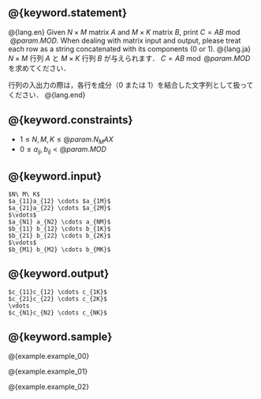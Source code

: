 ## @{keyword.statement}

@{lang.en}
Given $N \times M$ matrix $A$ and $M \times K$ matrix $B$, print $C = AB \bmod @{param.MOD}$. When dealing with matrix input and output, please treat each row as a string concatenated with its components ($0$ or $1$).
@{lang.ja}
$N \times M$ 行列 $A$ と $M \times K$ 行列 $B$ が与えられます． $C = A B \bmod @{param.MOD}$を求めてください．

行列の入出力の際は，各行を成分（$0$ または $1$）を結合した文字列として扱ってください．
@{lang.end}

## @{keyword.constraints}

- $1 \leq N,M,K \leq @{param.N_MAX}$
- $0 \leq a_{ij},b_{ij} < @{param.MOD}$

## @{keyword.input}

```
$N\ M\ K$
$a_{11}a_{12} \cdots $a_{1M}$
$a_{21}a_{22} \cdots $a_{2M}$
$\vdots$
$a_{N1} a_{N2} \cdots a_{NM}$
$b_{11} b_{12} \cdots b_{1K}$
$b_{21} b_{22} \cdots b_{2K}$
$\vdots$
$b_{M1} b_{M2} \cdots b_{MK}$
```

## @{keyword.output}
```
$c_{11}c_{12} \cdots c_{1K}$
$c_{21}c_{22} \cdots c_{2K}$
\vdots
$c_{N1}c_{N2} \cdots c_{NK}$
```

## @{keyword.sample}

@{example.example_00}

@{example.example_01}

@{example.example_02}
